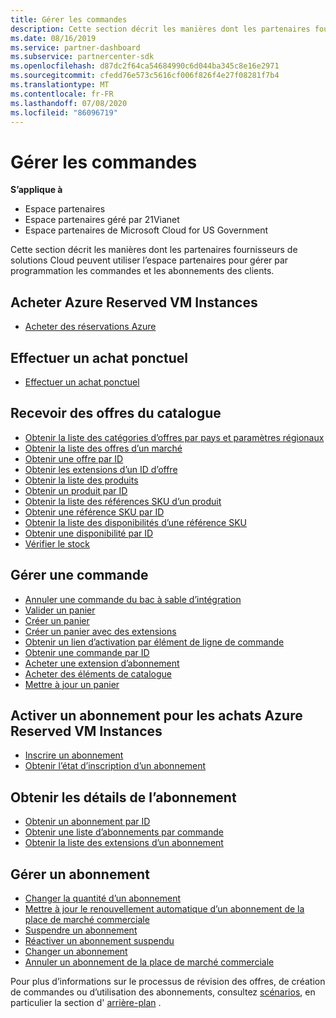 ```yaml
---
title: Gérer les commandes
description: Cette section décrit les manières dont les partenaires fournisseurs de solutions Cloud peuvent utiliser l’espace partenaires pour gérer par programmation les commandes et les abonnements des clients.
ms.date: 08/16/2019
ms.service: partner-dashboard
ms.subservice: partnercenter-sdk
ms.openlocfilehash: d87dc2f64ca54684990c6d044ba345c8e16e2971
ms.sourcegitcommit: cfedd76e573c5616cf006f826f4e27f08281f7b4
ms.translationtype: MT
ms.contentlocale: fr-FR
ms.lasthandoff: 07/08/2020
ms.locfileid: "86096719"
---
```

# <a name="manage-orders"></a>Gérer les commandes

**S’applique à**

- Espace partenaires
- Espace partenaires géré par 21Vianet
- Espace partenaires de Microsoft Cloud for US Government

Cette section décrit les manières dont les partenaires fournisseurs de solutions Cloud peuvent utiliser l’espace partenaires pour gérer par programmation les commandes et les abonnements des clients.

## <a name="purchase-azure-reserved-vm-instances"></a>Acheter Azure Reserved VM Instances

- [Acheter des réservations Azure](purchase-azure-reservations.md)

## <a name="make-a-one-time-purchase"></a>Effectuer un achat ponctuel

- [Effectuer un achat ponctuel](make-a-one-time-purchase.md)

## <a name="get-offers-from-the-catalog"></a>Recevoir des offres du catalogue

- [Obtenir la liste des catégories d’offres par pays et paramètres régionaux](get-a-list-of-offer-categories-by-country-and-locale.md)
- [Obtenir la liste des offres d’un marché](get-a-list-of-offers-for-a-market.md)
- [Obtenir une offre par ID](get-an-offer-by-id.md)
- [Obtenir les extensions d’un ID d’offre](get-addon-offers-by-offer-id.md)
- [Obtenir la liste des produits](get-a-list-of-products.md)
- [Obtenir un produit par ID](get-a-product-by-id.md)
- [Obtenir la liste des références SKU d’un produit](get-a-list-of-skus-for-a-product.md)
- [Obtenir une référence SKU par ID](get-a-sku-by-id.md)
- [Obtenir la liste des disponibilités d’une référence SKU](get-a-list-of-availabilities-for-a-sku.md)
- [Obtenir une disponibilité par ID](get-an-availability-by-id.md)
- [Vérifier le stock](check-inventory.md)

## <a name="manage-an-order"></a>Gérer une commande

- [Annuler une commande du bac à sable d’intégration](cancel-an-order-from-the-integration-sandbox.md)
- [Valider un panier](checkout-a-cart.md)
- [Créer un panier](create-a-cart.md)
- [Créer un panier avec des extensions](create-a-cart-with-add-ons.md)
- [Obtenir un lien d’activation par élément de ligne de commande](get-activation-link-by-order-line-item.md)
- [Obtenir une commande par ID](get-an-order-by-id.md)
- [Acheter une extension d’abonnement](purchase-an-add-on-to-a-subscription.md)
- [Acheter des éléments de catalogue](purchase-catalog-items.md)
- [Mettre à jour un panier](update-a-cart.md)

## <a name="enable-a-subscription-for-azure-reserved-vm-instance-purchases"></a>Activer un abonnement pour les achats Azure Reserved VM Instances

- [Inscrire un abonnement](register-a-subscription.md)
- [Obtenir l’état d’inscription d’un abonnement](get-subscription-registration-status.md)

## <a name="get-subscription-details"></a>Obtenir les détails de l’abonnement

- [Obtenir un abonnement par ID](get-a-subscription-by-id.md)
- [Obtenir une liste d’abonnements par commande](get-a-list-of-subscriptions-by-order.md)
- [Obtenir la liste des extensions d’un abonnement](get-a-list-of-add-ons-for-a-subscription.md)

## <a name="manage-a-subscription"></a>Gérer un abonnement

- [Changer la quantité d’un abonnement](change-the-quantity-of-a-subscription.md)
- [Mettre à jour le renouvellement automatique d’un abonnement de la place de marché commerciale](update-autorenew-for-an-azure-marketplace-subscription.md)
- [Suspendre un abonnement](suspend-a-subscription.md)
- [Réactiver un abonnement suspendu](reactivate-a-suspended-a-subscription.md)
- [Changer un abonnement](transition-a-subscription.md)
- [Annuler un abonnement de la place de marché commerciale](cancel-an-azure-marketplace-subscription.md)

Pour plus d’informations sur le processus de révision des offres, de création de commandes ou d’utilisation des abonnements, consultez [scénarios](scenarios.md), en particulier la section d' [arrière-plan](scenarios.md#background) .
